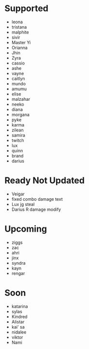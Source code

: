# Supported
- leona
- tristana
- malphite
- sivir
- Master Yi
- Orianna
- Jhin
- Zyra
- cassio
- ashe
- vayne
- caitlyn
- mundo
- amumu
- elise
- malzahar
- neeko
- diana
- morgana
- pyke
- karma
- zilean
- samira
- twitch
- lux
- quinn
- brand
- darius

# Ready Not Updated
- Veigar
- fixed combo damage text
- Lux jg steal
- Darius R damage modify

# Upcoming
- ziggs
- zac
- ahri
- jinx
- syndra
- kayn
- rengar

# Soon
- katarina
- sylas
- Kindred
- Alistar 
- kai' sa
- nidalee
- viktor
- Nami
